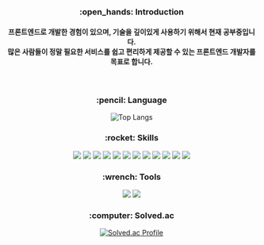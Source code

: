 <div align=center>
  
<h3> :open_hands: Introduction </h3>
<h4> 프론트엔드로 개발한 경험이 있으며, 기술을 깊이있게 사용하기 위해서 현재 공부중입니다.<br>
많은 사람들이 정말 필요한 서비스를 쉽고 편리하게 제공할 수 있는 프론트엔드 개발자를 목표로 합니다.</h4>
<br>

<h3> :pencil: Language</h3>

![Top Langs](https://github-readme-stats.vercel.app/api/top-langs/?username=KANGPUNGYUN&layout=compact)

<h3> :rocket: Skills </h3>

<img src="https://img.shields.io/badge/HTML5-E34F26?style=for-the-badge&logo=HTML5&logoColor=white"> <img src="https://img.shields.io/badge/CSS3-1572B6?style=for-the-badge&logo=CSS3&logoColor=white"> <img src="https://img.shields.io/badge/JavaScript-F7DF1E?style=for-the-badge&logo=JavaScript&logoColor=white"> <img src="https://img.shields.io/badge/TypeScript-3178C6?style=for-the-badge&logo=TypeScript&logoColor=white"> <img src="https://img.shields.io/badge/React-61DAFB?style=for-the-badge&logo=React&logoColor=white"> <img src="https://img.shields.io/badge/next.js-000000?style=for-the-badge&logo=nextdotjs&logoColor=white"> <img src="https://img.shields.io/badge/Sass-CC6699?style=for-the-badge&logo=Sass&logoColor=white"> <img src="https://img.shields.io/badge/Tailwind CSS-06B6D4?style=for-the-badge&logo=Tailwind CSS&logoColor=white"> <img src="https://img.shields.io/badge/Bootstrap-7952B3?style=for-the-badge&logo=Bootstrap&logoColor=white"> <img src="https://img.shields.io/badge/PHP-777BB4?style=for-the-badge&logo=PHP&logoColor=white"> <img src="https://img.shields.io/badge/CodeIgniter-EF4223?style=for-the-badge&logo=CodeIgniter&logoColor=white"> <img src="https://img.shields.io/badge/MySQL-4479A1?style=for-the-badge&logo=MySQL&logoColor=white"> 
<br>

  
<h3> :wrench: Tools </h3> 
  
<img src="https://img.shields.io/badge/GitHub-181717?style=for-the-badge&logo=GitHub&logoColor=white"> <img src="https://img.shields.io/badge/VisualStudioCode-007ACC?style=for-the-badge&logo=VisualStudioCode&logoColor=white">

<h3> :computer: Solved.ac </h3>

[![Solved.ac Profile](http://mazassumnida.wtf/api/v2/generate_badge?boj=zkdvnd)](https://solved.ac/zkdvnd)

</div>
